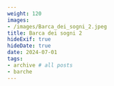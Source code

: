 ```yaml
---
weight: 120
images:
- /images/Barca_dei_sogni_2.jpeg
title: Barca dei sogni 2
hideExif: true
hideDate: true
date: 2024-07-01
tags:
- archive # all posts
- barche
---
```

